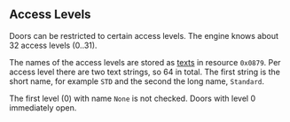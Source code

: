 ## Access Levels

Doors can be restricted to certain access levels. The engine knows about 32 access levels (0..31).

The names of the access levels are stored as [texts](../media/Texts.md) in resource ```0x0879```. Per access level there
are two text strings, so 64 in total. The first string is the short name, for example ```STD``` and the second the long
name, ```Standard```.

The first level (0) with name ```None``` is not checked. Doors with level 0 immediately open.
